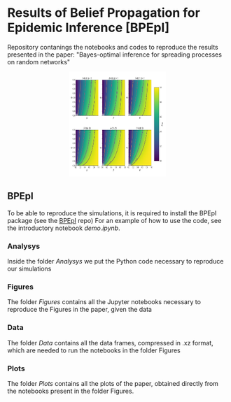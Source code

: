 # Results of Belief Propagation for Epidemic Inference \[BPEpI\]
Repository contanings the notebooks and codes to reproduce the results presented in the paper:
"Bayes-optimal inference for spreading processes on random networks"

<p align="center">
  <img src="./Plots/Figure4.pdf" width="220" height="240">
</p>

## BPEpI
To be able to reproduce the simulations, it is required to install the BPEpI package (see the [BPEpI](https://github.com/ocadni/bpepi) repo)
For an example of how to use the code, see the introductory notebook *demo.ipynb*.

### Analysys
Inside the folder *Analysys* we put the Python code necessary to reproduce our simulations

### Figures
The folder *Figures* contains all the Jupyter notebooks necessary to reproduce the Figures in the paper, given the data

### Data
The folder *Data* contains all the data frames, compressed in .xz format, which are needed to run the notebooks in the folder Figures

### Plots 
The folder *Plots* contains all the plots of the paper, obtained directly from the notebooks present in the folder Figures.
